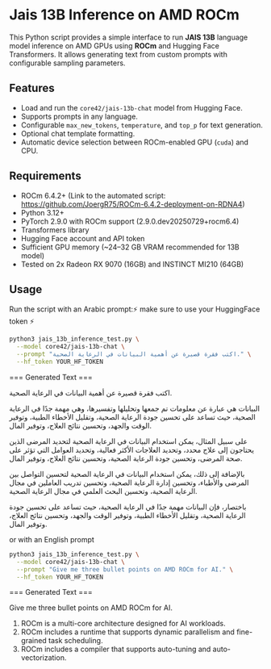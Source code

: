 # Jais 13B Inference on AMD ROCm

This Python script provides a simple interface to run **JAIS 13B** language model inference on AMD GPUs using **ROCm** and Hugging Face Transformers. It allows generating text from custom prompts with configurable sampling parameters.

## Features

- Load and run the `core42/jais-13b-chat` model from Hugging Face.
- Supports prompts in any language.
- Configurable `max_new_tokens`, `temperature`, and `top_p` for text generation.
- Optional chat template formatting.
- Automatic device selection between ROCm-enabled GPU (`cuda`) and CPU.

## Requirements

- ROCm 6.4.2+ (Link to the automated script: https://github.com/JoergR75/ROCm-6.4.2-deployment-on-RDNA4)
- Python 3.12+
- PyTorch 2.9.0 with ROCm support (2.9.0.dev20250729+rocm6.4)
- Transformers library
- Hugging Face account and API token
- Sufficient GPU memory (~24–32 GB VRAM recommended for 13B model)
- Tested on 2x Radeon RX 9070 (16GB) and INSTINCT MI210 (64GB)

## Usage

Run the script with an Arabic prompt:⚡ make sure to use your HuggingFace token ⚡

```bash
python3 jais_13b_inference_test.py \
  --model core42/jais-13b-chat \
  --prompt "اكتب فقرة قصيرة عن أهمية البيانات في الرعاية الصحية." \
  --hf_token YOUR_HF_TOKEN
```
=== Generated Text ===

اكتب فقرة قصيرة عن أهمية البيانات في الرعاية الصحية.

البيانات هي عبارة عن معلومات تم جمعها وتحليلها وتفسيرها، وهي مهمة جدًا في الرعاية الصحية، حيث تساعد على تحسين جودة الرعاية الصحية، وتقليل الأخطاء الطبية، وتوفير الوقت والجهد، وتحسين نتائج العلاج، وتوفير المال.

على سبيل المثال، يمكن استخدام البيانات في الرعاية الصحية لتحديد المرضى الذين يحتاجون إلى علاج محدد، وتحديد العلاجات الأكثر فعالية، وتحديد العوامل التي تؤثر على صحة المرضى، وتحسين جودة الرعاية الصحية، وتحسين نتائج العلاج، وتوفير المال.

بالإضافة إلى ذلك، يمكن استخدام البيانات في الرعاية الصحية لتحسين التواصل بين المرضى والأطباء، وتحسين إدارة الرعاية الصحية، وتحسين تدريب العاملين في مجال الرعاية الصحية، وتحسين البحث العلمي في مجال الرعاية الصحية.

باختصار، فإن البيانات مهمة جدًا في الرعاية الصحية، حيث تساعد على تحسين جودة الرعاية الصحية، وتقليل الأخطاء الطبية، وتوفير الوقت والجهد، وتحسين نتائج العلاج، وتوفير المال.

or with an English prompt

```bash
python3 jais_13b_inference_test.py \
  --model core42/jais-13b-chat \
  --prompt "Give me three bullet points on AMD ROCm for AI." \
  --hf_token YOUR_HF_TOKEN
```
=== Generated Text ===

Give me three bullet points on AMD ROCm for AI.

1.  ROCm is a multi-core architecture designed for AI workloads.
2.  ROCm includes a runtime that supports dynamic parallelism and fine-grained task scheduling.
3.  ROCm includes a compiler that supports auto-tuning and auto-vectorization.
